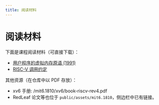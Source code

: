 ```yaml
---
title: 阅读材料
---
```


# 阅读材料

下面是课程阅读材料（可直接下载）：

- [用户程序的虚拟内存原语 (1991)](/assets/mit6.1810/appel-li.pdf)
- [RISC-V 调用约定](/assets/mit6.1810/riscv-calling.pdf)

其他资源（在仓库中以 PDF 存放）：

- xv6 手册: /mit6.1810/xv6/book-riscv-rev4.pdf
- RedLeaf 论文等也位于 `public/assets/mit6.1810`，侧边栏中已有链接。
